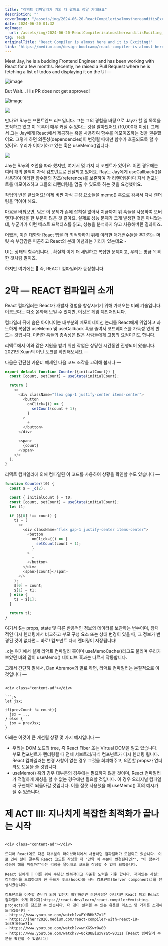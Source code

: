 ```yaml
---
title: "리액트 컴파일러가 거의 다 왔어요 정말 기대돼요"
description: ""
coverImage: "/assets/img/2024-06-20-ReactCompilerisalmosthereanditisExciting_0.png"
date: 2024-06-20 01:32
ogImage: 
  url: /assets/img/2024-06-20-ReactCompilerisalmosthereanditisExciting_0.png
tag: Tech
originalTitle: "React Compiler is almost here and it is Exciting!"
link: "https://medium.com/design-bootcamp/react-compiler-is-almost-here-and-it-is-exciting-758ec51d45af"
---
```



Meet Jay, he is a budding Frontend Engineer and has been working with React for a few months. Recently, he raised a Pull Request where he is fetching a list of todos and displaying it on the UI —

![image](/assets/img/2024-06-20-ReactCompilerisalmosthereanditisExciting_0.png)

But Wait… His PR does not get approved!

![image](/assets/img/2024-06-20-ReactCompilerisalmosthereanditisExciting_1.png)

<div class="content-ad"></div>

<img src="/assets/img/2024-06-20-ReactCompilerisalmosthereanditisExciting_2.png" />

만나요! Ray는 프론트엔드 리드입니다. 그는 그의 경험을 바탕으로 Jay가 할 일 목록을 조작하고 있고 이 목록이 매우 커질 수 있다는 것을 알아챘어요 (10,000개 이상). 그래서 그는 Jay에게 React에서 제공하는 훅을 사용하여 함수를 메모이즈하는 것을 권유했어요. 그렇게 하면 의존성(dependencies)이 변경될 때에만 함수가 호출되도록 할 수 있어요. 우리가 이야기하고 있는 훅은 useMemo()입니다.

<img src="/assets/img/2024-06-20-ReactCompilerisalmosthereanditisExciting_3.png" />

Jay는 Ray의 조언을 따라 했지만, 여기서 몇 가지 더 코멘트가 있어요. 어떤 경우에는 여러 개의 콜백이 자식 컴포넌트로 전달되고 있어요. Ray는 Jay에게 useCallback()을 사용하여 이러한 함수들의 참조(reference)를 보존하여 각 리렌더링마다 자식 컴포넌트를 메모이즈하고 그들의 리렌더링을 멈출 수 있도록 하는 것을 요청했어요.

<div class="content-ad"></div>

작업의 반은 끝났어요! 이제 비싼 자식 구성 요소들을 memo() 훅으로 감싸서 다시 렌더링을 막아야 해요.

마음을 바꿔보면, 팀은 이 문제가 손에 잡히질 않아서 지금까지 위 훅들을 사용하여 오버엔지니어링을 한 부분이 많은 것 같아요. 실제로 성능 문제가 크게 발생한 것은 아니었는데, 누군가가 이런 베스트 프랙티스를 읽고, 성능을 분석하지 않고 사용해버린 결과이죠.

어쨌든, 이런 대화와 React 앱을 더 최적화하기 위해 이러한 매개변수들을 추가하는 머릿 속 부담감은 피곤하고 React의 본래 이념과는 거리가 있는데요 -

UI는 상태의 함수입니다... 확실히 이게 더 세밀하고 복잡한 문제이고, 우리는 방금 목격한 것처럼 말이죠.

<div class="content-ad"></div>

하지만 여기에는 🚀 즉, REACT 컴파일러가 등장합니다

# 2막 — REACT 컴파일러 소개

React 컴파일러는 React가 개발자 경험을 향상시키기 위해 가져오는 미래 기술입니다. 이름보다는 다소 온화해 보일 수 있지만, 이것은 게임 체인저입니다.

컴파일러 뒤에 숨은 아이디어는 대부분의 메모이제이션 논리를 React에게 위임하고 과도하게 복잡한 useMemo 및 useCallback 훅을 줄여서 코드베이스를 가독성 있게 만드는 것입니다. 이러한 훅들의 종속성은 많은 사람들에게 고통의 요점이기도 합니다.

<div class="content-ad"></div>

리액트에서 이와 같은 지원을 받기 위한 작업은 상당한 시간동안 진행되어 왔습니다. 2021년 Xuan의 이번 토크를 확인해보세요 —

다음은 간단한 카운터 예제인 다음 코드 조각을 고려해 봅시다 —

```js
export default function Counter({initialCount}) {
  const [count, setCount] = useState(initialCount);

  return (
    <>
      <div className="flex gap-1 justify-center items-center">
        <button
          onClick={() => {
            setCount(count + 1);
          }
        >
          +
        </button>
      </div>

      <span>
        {count}
      </span>
    </>
  );
}
```

리액트 컴파일러에 의해 컴파일된 이 코드를 사용하여 상황을 확인할 수도 있습니다 —

<div class="content-ad"></div>

```js
function Counter(t0) {
  const $ = _c(2);

  const { initialCount } = t0;
  const [count, setCount] = useState(initialCount);
  let t1;

  if ($[0] !== count) {
    t1 = (
      <>
        <div className="flex gap-1 justify-center items-center">
          <button
            onClick={() => {
              setCount(count + 1);
            }
          >
            +
          </button>
        </div>
        <span>{count}</span>
      </>
    );
    $[0] = count;
    $[1] = t1;
  } else {
    t1 = $[1];
  }

  return t1;
}
```

여기서 $는 props, state 및 다른 반응적인 정보의 데이터를 보관하는 변수이며, 잠재적인 다시 렌더링에서 비교하고 부모 구성 요소 또는 상태 변경이 있을 때, 그 정보가 변경된 것이 없다면... 바로! 컴포넌트 다시 렌더링이 저장됩니다!

_c는 여기에서 실제 리액트 컴파일러 훅이며 useMemoCache()라고도 불리며 우리가 보았던 바와 같이 useMemo() 네이티브 훅과는 다르게 작동합니다.

그래서 간단히 말해서, Dan Abramov의 말로 하면, 리액트 컴파일러는 본질적으로 이것입니다 —
```  

<div class="content-ad"></div>

```js
let jsx;

if(prevCount != count){
  jsx = ...
} else {
  jsx = prevJsx;
}
```

아래는 이것이 큰 개선될 상황 몇 가지 예시입니다 —

- 우리는 DOM 노드의 tree, 즉 React Fiber 또는 Virtual DOM을 알고 있습니다. 부모 컴포넌트가 렌더링될 때 전체 서브트리/자식 컴포넌트가 다시 렌더링 됩니다. React 컴파일러는 변경 사항이 없는 경우 그것을 회피해주고, 의존할 props가 없더라도 도움을 줄 것입니다.
- useMemo() 훅의 경우 대부분의 경우에는 필요하지 않을 것이며, React 컴파일러가 적절하게 캐싱을 할 수 없는 경우에만 필요할 것입니다. 이 경우 오리지널 컴파일러 구현체로 되돌아갈 것입니다. 이를 잘못 사용했을 때 useMemo() 훅의 예시가 될 수 있습니다.

# 제 ACT III: 지나치게 복잡한 최적화가 끝나는 시작
```

<div class="content-ad"></div>

드디어 React에도 다른 대부분의 라이브러리에서 사용하던 컴파일러가 도입되고 있습니다. 이로 인해 날이 갈수록 React 코드를 작성할 때 "만약 이 부분이 변경된다면?", "이 함수가 성능에 해를 끼칠까?"라는 걱정을 덜어내고 코드를 작성할 수 있게 되었습니다.

React 팀에게 👏 이를 위해 수년간 반복적이고 꾸준한 노력을 기욯 합니다. 재미있는 사실: 컴파일러를 도입하고자 한 목표가 후크(hook)와 서버 컴포넌트(Server components)를 탄생시켰습니다.

컴포넌트를 이주할 준비가 되어 있는지 확인하려면 추천사항은 아니지만 React 팀의 React 컴파일러 소개 페이지(https://react.dev/learn/react-compiler#existing-projects)를 참조할 수 있습니다. 더 깊이 살펴볼 수 있는 유용한 리소스 몇 가지를 소개해 드리겠습니다 -
- https://www.youtube.com/watch?v=PYHBHK37xlE
- https://jherr2020.medium.com/react-compiler-with-react-18-1e39f60ae71a
- https://www.youtube.com/watch?v=wnXGSwrOw80
- https://www.youtube.com/watch?v=0ckOUBiuxVY&t=9311s [React 컴파일러 부분을 확인할 수 있습니다]